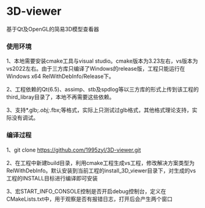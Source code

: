 # 3D-viewer
基于Qt及OpenGL的简易3D模型查看器

### 使用环境
1、本地需要安装cmake工具与visual studio。cmake版本为3.23左右，vs版本为vs2022左右。由于三方库只编译了Windows的release版，工程只能运行在Windows x64 RelWithDebInfo/Release下。

2、工程依赖的Qt(6.5)、assimp、stb及spdlog等以三方库的形式上传到该工程的third_libray目录了，本地不再需要这些依赖。

3、支持*.glb;*.obj;*.fbx;等格式，实际上只测试过glb格式，其他格式理论支持，实际没有调试。

### 编译过程
1、git clone https://github.com/1995zyl/3D-viewer.git

2、在工程中新建build目录，利用cmake工程生成vs工程，修改解决方案类型为RelWithDebInfo。默认安装到当前工程的install_3D_viewer目录下，对生成的vs工程的INSTALL目标进行编译即可安装

3、宏START_INFO_CONSOLE控制是否开启debug控制台，定义在CMakeLists.txt中，用于观察是否有报错日志，打开后会产生两个窗口
